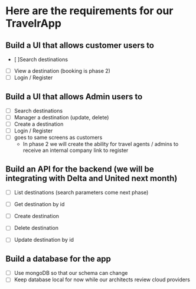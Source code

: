# Here are the requirements for our TravelrApp

## Build a UI that allows customer users to
- [ ]Search destinations
- [ ] View a destination (booking is phase 2)
- [ ] Login / Register

## Build a UI that allows Admin users to
- [ ] Search destinations
- [ ] Manager a destination (update, delete)
- [ ] Create a destination
- [ ] Login / Register
- [ ] goes to same screens as customers
    - In phase 2 we will create the ability for travel agents / admins to receive an internal company link to register

## Build an API for the backend (we will be integrating with Delta and United next month)
- [ ] List destinations (search parameters come next phase)
- [ ] Get destination by id
- [ ] Create destination
- [ ] Delete destination
- [ ] Update destination by id


## Build a database for the app
- [ ] Use mongoDB so that our schema can change
- [ ] Keep database local for now while our architects review cloud providers